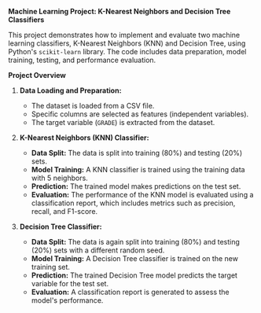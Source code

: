 **Machine Learning Project: K-Nearest Neighbors and Decision Tree Classifiers**

This project demonstrates how to implement and evaluate two machine learning classifiers, K-Nearest Neighbors (KNN) and Decision Tree, using Python's `scikit-learn` library. The code includes data preparation, model training, testing, and performance evaluation.

**Project Overview**

1. **Data Loading and Preparation:**
   - The dataset is loaded from a CSV file.
   - Specific columns are selected as features (independent variables).
   - The target variable (`GRADE`) is extracted from the dataset.

2. **K-Nearest Neighbors (KNN) Classifier:**
   - **Data Split:** The data is split into training (80%) and testing (20%) sets.
   - **Model Training:** A KNN classifier is trained using the training data with 5 neighbors.
   - **Prediction:** The trained model makes predictions on the test set.
   - **Evaluation:** The performance of the KNN model is evaluated using a classification report, which includes metrics such as precision, recall, and F1-score.

3. **Decision Tree Classifier:**
   - **Data Split:** The data is again split into training (80%) and testing (20%) sets with a different random seed.
   - **Model Training:** A Decision Tree classifier is trained on the new training set.
   - **Prediction:** The trained Decision Tree model predicts the target variable for the test set.
   - **Evaluation:** A classification report is generated to assess the model's performance.
